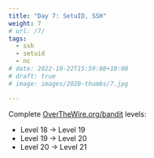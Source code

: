 ```yaml
---
title: "Day 7: SetuID, SSH"
weight: 7
# url: /7/
tags:
  - ssh
  - setuid
  - nc
# date: 2022-10-22T15:59:08+10:00
# draft: true
# image: images/2020-thumbs/7.jpg

---
```


Complete [OverTheWire.org/bandit](https://overthewire.org/wargames/bandit/) levels:
- Level 18 → Level 19
- Level 19 → Level 20
- Level 20 → Level 21
